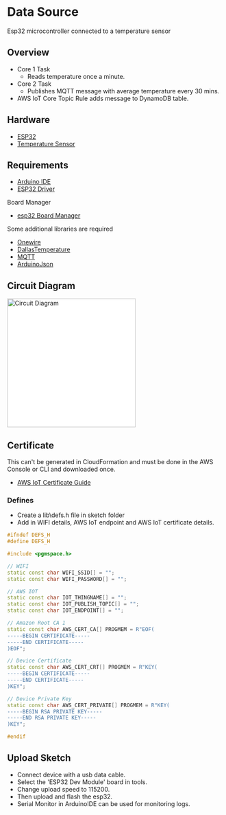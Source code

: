 # Data Source

Esp32 microcontroller connected to a temperature sensor

## Overview

- Core 1 Task
  - Reads temperature once a minute.
- Core 2 Task
  - Publishes MQTT message with average temperature every 30 mins.
- AWS IoT Core Topic Rule adds message to DynamoDB table.

## Hardware

- [ESP32](https://www.az-delivery.uk/products/esp32-d1-r32-board)
- [Temperature Sensor](https://thepihut.com/products/waterproof-ds18b20-digital-temperature-sensor-extras)

## Requirements

- [Arduino IDE](https://www.arduino.cc/en/software)
- [ESP32 Driver](https://www.silabs.com/developers/usb-to-uart-bridge-vcp-drivers)

Board Manager

- [esp32 Board Manager](https://dl.espressif.com/dl/package_esp32_index.json)

Some additional libraries are required

- [Onewire](https://www.arduino.cc/reference/en/libraries/onewire/)
- [DallasTemperature](https://www.arduino.cc/reference/en/libraries/dallastemperature/)
- [MQTT](https://www.arduino.cc/reference/en/libraries/mqtt/)
- [ArduinoJson](https://www.arduino.cc/reference/en/libraries/arduinojson/)

## Circuit Diagram

<img
  src='../diagrams/esp32_circuit-diagram.svg'
  raw=true
  alt='Circuit Diagram'
  height="300px"
  width="auto"
  style="background-color: white"
/>

## Certificate

This can't be generated in CloudFormation and must be done in the AWS Console or CLI and downloaded once.

- [AWS IoT Certificate Guide](https://docs.aws.amazon.com/iot/latest/developerguide/device-certs-create.html)

### Defines

- Create a lib\defs.h file in sketch folder
- Add in WIFI details, AWS IoT endpoint and AWS IoT certificate details.

```cpp
#ifndef DEFS_H
#define DEFS_H

#include <pgmspace.h>

// WIFI
static const char WIFI_SSID[] = "";
static const char WIFI_PASSWORD[] = "";

// AWS IOT
static const char IOT_THINGNAME[] = "";
static const char IOT_PUBLISH_TOPIC[] = "";
static const char IOT_ENDPOINT[] = "";

// Amazon Root CA 1
static const char AWS_CERT_CA[] PROGMEM = R"EOF(
-----BEGIN CERTIFICATE-----
-----END CERTIFICATE-----
)EOF";

// Device Certificate
static const char AWS_CERT_CRT[] PROGMEM = R"KEY(
-----BEGIN CERTIFICATE-----
-----END CERTIFICATE-----
)KEY";

// Device Private Key
static const char AWS_CERT_PRIVATE[] PROGMEM = R"KEY(
-----BEGIN RSA PRIVATE KEY-----
-----END RSA PRIVATE KEY-----
)KEY";

#endif
```

## Upload Sketch

- Connect device with a usb data cable.
- Select the 'ESP32 Dev Module' board in tools.
- Change upload speed to 115200.
- Then upload and flash the esp32.
- Serial Monitor in ArduinoIDE can be used for monitoring logs.
